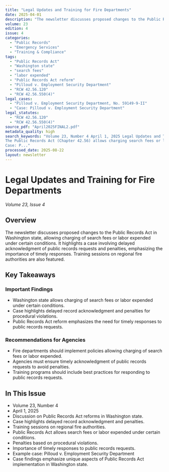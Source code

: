 ```yaml
---
title: "Legal Updates and Training for Fire Departments"
date: 2025-04-01
description: "The newsletter discusses proposed changes to the Public Records Act in Washington state, allowing charging of search fees or labor expended under certain conditions. It highlights a case involving delayed acknowledgment of public records requests and penalties, emphasizing the importance of timely responses. Training sessions on regional fire authorities are also featured."
volume: 23
edition: 4
issue: 4
categories:
  - "Public Records"
  - "Emergency Services"
  - "Training & Compliance"
tags:
  - "Public Records Act"
  - "Washington state"
  - "search fees"
  - "labor expended"
  - "Public Records Act reform"
  - "Pilloud v. Employment Security Department"
  - "RCW 42.56.120"
  - "RCW 42.56.550(4)"
legal_cases:
  - "Pilloud v. Employment Security Department, No. 59149-9-II"
  - "Case: Pilloud v. Employment Security Department"
legal_statutes:
  - "RCW 42.56.120"
  - "RCW 42.56.550(4)"
source_pdf: "April2025FINAL2.pdf"
metadata_quality: high
search_keywords: "Volume 23, Number 4 April 1, 2025 Legal Updates and Training for Fire Departments
The Public Records Act (Chapter 42.56) allows charging search fees or labor expended under certain conditions.
Case: P..."
processed_date: 2025-08-22
layout: newsletter
---
```


# Legal Updates and Training for Fire Departments

*Volume 23, Issue 4*

## Overview

The newsletter discusses proposed changes to the Public Records Act in Washington state, allowing charging of search fees or labor expended under certain conditions. It highlights a case involving delayed acknowledgment of public records requests and penalties, emphasizing the importance of timely responses. Training sessions on regional fire authorities are also featured.

## Key Takeaways

### Important Findings

- Washington state allows charging of search fees or labor expended under certain conditions.
- Case highlights delayed record acknowledgment and penalties for procedural violations.
- Public Records Act reform emphasizes the need for timely responses to public records requests.

### Recommendations for Agencies

- Fire departments should implement policies allowing charging of search fees or labor expended.
- Agencies must ensure timely acknowledgment of public records requests to avoid penalties.
- Training programs should include best practices for responding to public records requests.

## In This Issue

- Volume 23, Number 4
- April 1, 2025
- Discussion on Public Records Act reforms in Washington state.
- Case highlights delayed record acknowledgment and penalties.
- Training sessions on regional fire authorities.
- Public Records Act allows search fees or labor expended under certain conditions.
- Penalties based on procedural violations.
- Importance of timely responses to public records requests.
- Example case: Pilloud v. Employment Security Department
- Case findings emphasize unique aspects of Public Records Act implementation in Washington state.

